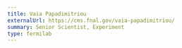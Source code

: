 ```yaml
---
title: Vaia Papadimitriou
externalUrl: https://cms.fnal.gov/vaia-papadimitriou/ 
summary: Senior Scientist, Experiment
type: fermilab
---
```

